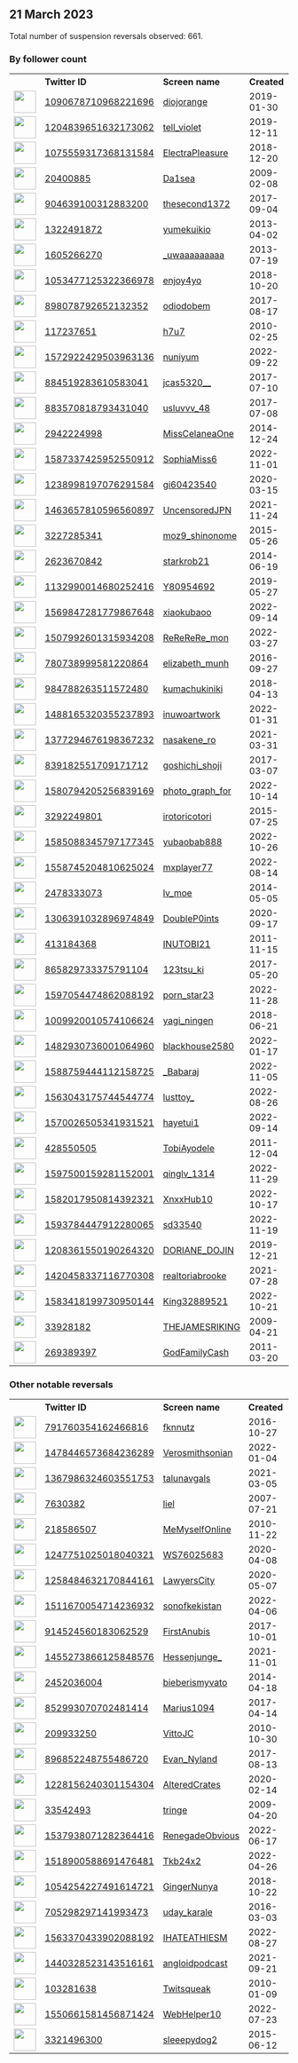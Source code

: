 
## 21 March 2023
Total number of suspension reversals observed: 661.

### By follower count
<table><tr><th></th><th align="left">Twitter ID</th><th align="left">Screen name</th>
<th align="left">Created</th><th align="left">Status</th><th align="left">Suspended</th><th align="left">Followers</th>
<tr><td><a href="https://pbs.twimg.com/profile_images/1637490944923533313/crRnyinU_normal.jpg"><img src="https://pbs.twimg.com/profile_images/1637490944923533313/crRnyinU_normal.jpg" width="40px" height="40px" align="center"/></a></td><td><a href="https://twitter.com/intent/user?user_id=1090678710968221696">1090678710968221696</a></td><td><a href="https://twitter.com/diojorange">diojorange</a></td><td>2019-01-30</td><td align="center"></td><td>2022-09-21</td><td>623177</td></tr>
<tr><td><a href="https://pbs.twimg.com/profile_images/1350491253406896130/P5OKT0a6_normal.jpg"><img src="https://pbs.twimg.com/profile_images/1350491253406896130/P5OKT0a6_normal.jpg" width="40px" height="40px" align="center"/></a></td><td><a href="https://twitter.com/intent/user?user_id=1204839651632173062">1204839651632173062</a></td><td><a href="https://twitter.com/tell_violet">tell_violet</a></td><td>2019-12-11</td><td align="center"></td><td>2023-02-06</td><td>401473</td></tr>
<tr><td><a href="https://pbs.twimg.com/profile_images/1075561028769988609/qSZPYdl7_normal.jpg"><img src="https://pbs.twimg.com/profile_images/1075561028769988609/qSZPYdl7_normal.jpg" width="40px" height="40px" align="center"/></a></td><td><a href="https://twitter.com/intent/user?user_id=1075559317368131584">1075559317368131584</a></td><td><a href="https://twitter.com/ElectraPleasure">ElectraPleasure</a></td><td>2018-12-20</td><td align="center"></td><td>2023-01-24</td><td>329583</td></tr>
<tr><td><a href="https://pbs.twimg.com/profile_images/1654630768390418432/WC44z4I6_normal.jpg"><img src="https://pbs.twimg.com/profile_images/1654630768390418432/WC44z4I6_normal.jpg" width="40px" height="40px" align="center"/></a></td><td><a href="https://twitter.com/intent/user?user_id=20400885">20400885</a></td><td><a href="https://twitter.com/Da1sea">Da1sea</a></td><td>2009-02-08</td><td align="center"></td><td>2022-10-12</td><td>251008</td></tr>
<tr><td><a href="https://pbs.twimg.com/profile_images/1640363805573259264/e5UzXES7_normal.jpg"><img src="https://pbs.twimg.com/profile_images/1640363805573259264/e5UzXES7_normal.jpg" width="40px" height="40px" align="center"/></a></td><td><a href="https://twitter.com/intent/user?user_id=904639100312883200">904639100312883200</a></td><td><a href="https://twitter.com/thesecond1372">thesecond1372</a></td><td>2017-09-04</td><td align="center"></td><td>2023-02-04</td><td>217458</td></tr>
<tr><td><a href="https://pbs.twimg.com/profile_images/1342885479197249536/PQ-DDsUU_normal.jpg"><img src="https://pbs.twimg.com/profile_images/1342885479197249536/PQ-DDsUU_normal.jpg" width="40px" height="40px" align="center"/></a></td><td><a href="https://twitter.com/intent/user?user_id=1322491872">1322491872</a></td><td><a href="https://twitter.com/yumekuikio">yumekuikio</a></td><td>2013-04-02</td><td align="center"></td><td>2023-02-03</td><td>210061</td></tr>
<tr><td><a href="https://pbs.twimg.com/profile_images/1570491934569033730/xdwXg6Md_normal.jpg"><img src="https://pbs.twimg.com/profile_images/1570491934569033730/xdwXg6Md_normal.jpg" width="40px" height="40px" align="center"/></a></td><td><a href="https://twitter.com/intent/user?user_id=1605266270">1605266270</a></td><td><a href="https://twitter.com/_uwaaaaaaaaa">_uwaaaaaaaaa</a></td><td>2013-07-19</td><td align="center"></td><td>2023-02-06</td><td>202483</td></tr>
<tr><td><a href="https://pbs.twimg.com/profile_images/1493925949120733185/UnxdAF2W_normal.jpg"><img src="https://pbs.twimg.com/profile_images/1493925949120733185/UnxdAF2W_normal.jpg" width="40px" height="40px" align="center"/></a></td><td><a href="https://twitter.com/intent/user?user_id=1053477125322366978">1053477125322366978</a></td><td><a href="https://twitter.com/enjoy4yo">enjoy4yo</a></td><td>2018-10-20</td><td align="center"></td><td>2023-02-03</td><td>176968</td></tr>
<tr><td><a href="https://pbs.twimg.com/profile_images/1012961089376710661/DuGiosKz_normal.jpg"><img src="https://pbs.twimg.com/profile_images/1012961089376710661/DuGiosKz_normal.jpg" width="40px" height="40px" align="center"/></a></td><td><a href="https://twitter.com/intent/user?user_id=898078792652132352">898078792652132352</a></td><td><a href="https://twitter.com/odiodobem">odiodobem</a></td><td>2017-08-17</td><td align="center"></td><td></td><td>172919</td></tr>
<tr><td><a href="https://pbs.twimg.com/profile_images/1649094397437571072/gKPe8GGB_normal.jpg"><img src="https://pbs.twimg.com/profile_images/1649094397437571072/gKPe8GGB_normal.jpg" width="40px" height="40px" align="center"/></a></td><td><a href="https://twitter.com/intent/user?user_id=117237651">117237651</a></td><td><a href="https://twitter.com/h7u7">h7u7</a></td><td>2010-02-25</td><td align="center"></td><td>2023-02-03</td><td>146626</td></tr>
<tr><td><a href="https://pbs.twimg.com/profile_images/1605027326890479616/jY_uVUeY_normal.jpg"><img src="https://pbs.twimg.com/profile_images/1605027326890479616/jY_uVUeY_normal.jpg" width="40px" height="40px" align="center"/></a></td><td><a href="https://twitter.com/intent/user?user_id=1572922429503963136">1572922429503963136</a></td><td><a href="https://twitter.com/nuniyum">nuniyum</a></td><td>2022-09-22</td><td align="center"></td><td>2023-02-03</td><td>142942</td></tr>
<tr><td><a href="https://pbs.twimg.com/profile_images/1062949268502261766/x8IvTNvL_normal.jpg"><img src="https://pbs.twimg.com/profile_images/1062949268502261766/x8IvTNvL_normal.jpg" width="40px" height="40px" align="center"/></a></td><td><a href="https://twitter.com/intent/user?user_id=884519283610583041">884519283610583041</a></td><td><a href="https://twitter.com/jcas5320__">jcas5320__</a></td><td>2017-07-10</td><td align="center"></td><td>2023-03-09</td><td>97542</td></tr>
<tr><td><a href="https://pbs.twimg.com/profile_images/1567018808384311298/EoPCbEK9_normal.jpg"><img src="https://pbs.twimg.com/profile_images/1567018808384311298/EoPCbEK9_normal.jpg" width="40px" height="40px" align="center"/></a></td><td><a href="https://twitter.com/intent/user?user_id=883570818793431040">883570818793431040</a></td><td><a href="https://twitter.com/usluvvv_48">usluvvv_48</a></td><td>2017-07-08</td><td align="center"></td><td>2023-02-03</td><td>79805</td></tr>
<tr><td><a href="https://pbs.twimg.com/profile_images/1637916495735840768/tgoW3qWZ_normal.jpg"><img src="https://pbs.twimg.com/profile_images/1637916495735840768/tgoW3qWZ_normal.jpg" width="40px" height="40px" align="center"/></a></td><td><a href="https://twitter.com/intent/user?user_id=2942224998">2942224998</a></td><td><a href="https://twitter.com/MissCelaneaOne">MissCelaneaOne</a></td><td>2014-12-24</td><td align="center"></td><td></td><td>68600</td></tr>
<tr><td><a href="https://pbs.twimg.com/profile_images/1617178415249125378/-Qc9XyuO_normal.jpg"><img src="https://pbs.twimg.com/profile_images/1617178415249125378/-Qc9XyuO_normal.jpg" width="40px" height="40px" align="center"/></a></td><td><a href="https://twitter.com/intent/user?user_id=1587337425952550912">1587337425952550912</a></td><td><a href="https://twitter.com/SophiaMiss6">SophiaMiss6</a></td><td>2022-11-01</td><td align="center"></td><td>2023-02-03</td><td>67702</td></tr>
<tr><td><a href="https://pbs.twimg.com/profile_images/1637956295629369345/vqqdfFHt_normal.jpg"><img src="https://pbs.twimg.com/profile_images/1637956295629369345/vqqdfFHt_normal.jpg" width="40px" height="40px" align="center"/></a></td><td><a href="https://twitter.com/intent/user?user_id=1238998197076291584">1238998197076291584</a></td><td><a href="https://twitter.com/gi60423540">gi60423540</a></td><td>2020-03-15</td><td align="center"></td><td>2023-02-06</td><td>65363</td></tr>
<tr><td><a href="https://pbs.twimg.com/profile_images/1638726230399946752/13tzgSDf_normal.jpg"><img src="https://pbs.twimg.com/profile_images/1638726230399946752/13tzgSDf_normal.jpg" width="40px" height="40px" align="center"/></a></td><td><a href="https://twitter.com/intent/user?user_id=1463657810596560897">1463657810596560897</a></td><td><a href="https://twitter.com/UncensoredJPN">UncensoredJPN</a></td><td>2021-11-24</td><td align="center"></td><td>2023-02-03</td><td>62548</td></tr>
<tr><td><a href="https://pbs.twimg.com/profile_images/1602648507084460032/3okjE_k6_normal.jpg"><img src="https://pbs.twimg.com/profile_images/1602648507084460032/3okjE_k6_normal.jpg" width="40px" height="40px" align="center"/></a></td><td><a href="https://twitter.com/intent/user?user_id=3227285341">3227285341</a></td><td><a href="https://twitter.com/moz9_shinonome">moz9_shinonome</a></td><td>2015-05-26</td><td align="center"></td><td>2023-02-05</td><td>59946</td></tr>
<tr><td><a href="https://pbs.twimg.com/profile_images/1642430094655336450/Hsx1BtsW_normal.jpg"><img src="https://pbs.twimg.com/profile_images/1642430094655336450/Hsx1BtsW_normal.jpg" width="40px" height="40px" align="center"/></a></td><td><a href="https://twitter.com/intent/user?user_id=2623670842">2623670842</a></td><td><a href="https://twitter.com/starkrob21">starkrob21</a></td><td>2014-06-19</td><td align="center"></td><td>2022-10-06</td><td>59163</td></tr>
<tr><td><a href="https://pbs.twimg.com/profile_images/1652643045396058112/61oIM3i6_normal.jpg"><img src="https://pbs.twimg.com/profile_images/1652643045396058112/61oIM3i6_normal.jpg" width="40px" height="40px" align="center"/></a></td><td><a href="https://twitter.com/intent/user?user_id=1132990014680252416">1132990014680252416</a></td><td><a href="https://twitter.com/Y80954692">Y80954692</a></td><td>2019-05-27</td><td align="center"></td><td>2023-02-05</td><td>58942</td></tr>
<tr><td><a href="https://pbs.twimg.com/profile_images/1640696897542430722/sWURDWj-_normal.jpg"><img src="https://pbs.twimg.com/profile_images/1640696897542430722/sWURDWj-_normal.jpg" width="40px" height="40px" align="center"/></a></td><td><a href="https://twitter.com/intent/user?user_id=1569847281779867648">1569847281779867648</a></td><td><a href="https://twitter.com/xiaokubaoo">xiaokubaoo</a></td><td>2022-09-14</td><td align="center"></td><td>2023-02-03</td><td>58587</td></tr>
<tr><td><a href="https://pbs.twimg.com/profile_images/1609213169121234944/zzwG1r9q_normal.jpg"><img src="https://pbs.twimg.com/profile_images/1609213169121234944/zzwG1r9q_normal.jpg" width="40px" height="40px" align="center"/></a></td><td><a href="https://twitter.com/intent/user?user_id=1507992601315934208">1507992601315934208</a></td><td><a href="https://twitter.com/ReReReRe_mon">ReReReRe_mon</a></td><td>2022-03-27</td><td align="center"></td><td>2023-02-06</td><td>54102</td></tr>
<tr><td><a href="https://pbs.twimg.com/profile_images/1654862382357970944/bG2-pN9__normal.jpg"><img src="https://pbs.twimg.com/profile_images/1654862382357970944/bG2-pN9__normal.jpg" width="40px" height="40px" align="center"/></a></td><td><a href="https://twitter.com/intent/user?user_id=780738999581220864">780738999581220864</a></td><td><a href="https://twitter.com/elizabeth_munh">elizabeth_munh</a></td><td>2016-09-27</td><td align="center"></td><td>2023-02-03</td><td>52980</td></tr>
<tr><td><a href="https://pbs.twimg.com/profile_images/1652280990818271233/CX-WRmlA_normal.jpg"><img src="https://pbs.twimg.com/profile_images/1652280990818271233/CX-WRmlA_normal.jpg" width="40px" height="40px" align="center"/></a></td><td><a href="https://twitter.com/intent/user?user_id=984788263511572480">984788263511572480</a></td><td><a href="https://twitter.com/kumachukiniki">kumachukiniki</a></td><td>2018-04-13</td><td align="center"></td><td>2023-02-05</td><td>48526</td></tr>
<tr><td><a href="https://pbs.twimg.com/profile_images/1564228912627871744/SNmLRsHO_normal.jpg"><img src="https://pbs.twimg.com/profile_images/1564228912627871744/SNmLRsHO_normal.jpg" width="40px" height="40px" align="center"/></a></td><td><a href="https://twitter.com/intent/user?user_id=1488165320355237893">1488165320355237893</a></td><td><a href="https://twitter.com/inuwoartwork">inuwoartwork</a></td><td>2022-01-31</td><td align="center"></td><td>2023-02-03</td><td>47172</td></tr>
<tr><td><a href="https://pbs.twimg.com/profile_images/1551220545001500674/LFvxqBMD_normal.jpg"><img src="https://pbs.twimg.com/profile_images/1551220545001500674/LFvxqBMD_normal.jpg" width="40px" height="40px" align="center"/></a></td><td><a href="https://twitter.com/intent/user?user_id=1377294676198367232">1377294676198367232</a></td><td><a href="https://twitter.com/nasakene_ro">nasakene_ro</a></td><td>2021-03-31</td><td align="center">🚫</td><td>2023-02-05</td><td>45562</td></tr>
<tr><td><a href="https://pbs.twimg.com/profile_images/1645810841642737671/y7nhAgsq_normal.jpg"><img src="https://pbs.twimg.com/profile_images/1645810841642737671/y7nhAgsq_normal.jpg" width="40px" height="40px" align="center"/></a></td><td><a href="https://twitter.com/intent/user?user_id=839182551709171712">839182551709171712</a></td><td><a href="https://twitter.com/goshichi_shoji">goshichi_shoji</a></td><td>2017-03-07</td><td align="center"></td><td>2023-02-06</td><td>42703</td></tr>
<tr><td><a href="https://pbs.twimg.com/profile_images/1656497920810815488/DOOe5j9r_normal.jpg"><img src="https://pbs.twimg.com/profile_images/1656497920810815488/DOOe5j9r_normal.jpg" width="40px" height="40px" align="center"/></a></td><td><a href="https://twitter.com/intent/user?user_id=1580794205256839169">1580794205256839169</a></td><td><a href="https://twitter.com/photo_graph_for">photo_graph_for</a></td><td>2022-10-14</td><td align="center"></td><td>2023-02-03</td><td>40611</td></tr>
<tr><td><a href="https://pbs.twimg.com/profile_images/1615641694392967168/KMYVrpYj_normal.jpg"><img src="https://pbs.twimg.com/profile_images/1615641694392967168/KMYVrpYj_normal.jpg" width="40px" height="40px" align="center"/></a></td><td><a href="https://twitter.com/intent/user?user_id=3292249801">3292249801</a></td><td><a href="https://twitter.com/irotoricotori">irotoricotori</a></td><td>2015-07-25</td><td align="center"></td><td>2023-02-05</td><td>40386</td></tr>
<tr><td><a href="https://pbs.twimg.com/profile_images/1652292499145146368/AtxP6BTq_normal.jpg"><img src="https://pbs.twimg.com/profile_images/1652292499145146368/AtxP6BTq_normal.jpg" width="40px" height="40px" align="center"/></a></td><td><a href="https://twitter.com/intent/user?user_id=1585088345797177345">1585088345797177345</a></td><td><a href="https://twitter.com/yubaobab888">yubaobab888</a></td><td>2022-10-26</td><td align="center"></td><td>2023-02-03</td><td>39887</td></tr>
<tr><td><a href="https://pbs.twimg.com/profile_images/1638462995042037760/6R_3N-ib_normal.jpg"><img src="https://pbs.twimg.com/profile_images/1638462995042037760/6R_3N-ib_normal.jpg" width="40px" height="40px" align="center"/></a></td><td><a href="https://twitter.com/intent/user?user_id=1558745204810625024">1558745204810625024</a></td><td><a href="https://twitter.com/mxplayer77">mxplayer77</a></td><td>2022-08-14</td><td align="center"></td><td>2023-02-03</td><td>37652</td></tr>
<tr><td><a href="https://pbs.twimg.com/profile_images/1636585780041879552/iBFGKf1D_normal.jpg"><img src="https://pbs.twimg.com/profile_images/1636585780041879552/iBFGKf1D_normal.jpg" width="40px" height="40px" align="center"/></a></td><td><a href="https://twitter.com/intent/user?user_id=2478333073">2478333073</a></td><td><a href="https://twitter.com/lv_moe">lv_moe</a></td><td>2014-05-05</td><td align="center"></td><td>2023-02-03</td><td>36792</td></tr>
<tr><td><a href="https://pbs.twimg.com/profile_images/1619628392902721538/OhXNNrq7_normal.jpg"><img src="https://pbs.twimg.com/profile_images/1619628392902721538/OhXNNrq7_normal.jpg" width="40px" height="40px" align="center"/></a></td><td><a href="https://twitter.com/intent/user?user_id=1306391032896974849">1306391032896974849</a></td><td><a href="https://twitter.com/DoubleP0ints">DoubleP0ints</a></td><td>2020-09-17</td><td align="center"></td><td>2023-02-03</td><td>36607</td></tr>
<tr><td><a href="https://pbs.twimg.com/profile_images/1645334272478437377/D9s-1sQs_normal.jpg"><img src="https://pbs.twimg.com/profile_images/1645334272478437377/D9s-1sQs_normal.jpg" width="40px" height="40px" align="center"/></a></td><td><a href="https://twitter.com/intent/user?user_id=413184368">413184368</a></td><td><a href="https://twitter.com/INUTOBI21">INUTOBI21</a></td><td>2011-11-15</td><td align="center"></td><td>2023-02-02</td><td>33988</td></tr>
<tr><td><a href="https://pbs.twimg.com/profile_images/1596942671075233792/ScfZvgDu_normal.jpg"><img src="https://pbs.twimg.com/profile_images/1596942671075233792/ScfZvgDu_normal.jpg" width="40px" height="40px" align="center"/></a></td><td><a href="https://twitter.com/intent/user?user_id=865829733375791104">865829733375791104</a></td><td><a href="https://twitter.com/123tsu_ki">123tsu_ki</a></td><td>2017-05-20</td><td align="center"></td><td>2023-02-03</td><td>31378</td></tr>
<tr><td><a href="https://pbs.twimg.com/profile_images/1646483998296907778/AK0BYPM8_normal.jpg"><img src="https://pbs.twimg.com/profile_images/1646483998296907778/AK0BYPM8_normal.jpg" width="40px" height="40px" align="center"/></a></td><td><a href="https://twitter.com/intent/user?user_id=1597054474862088192">1597054474862088192</a></td><td><a href="https://twitter.com/porn_star23">porn_star23</a></td><td>2022-11-28</td><td align="center"></td><td>2023-02-03</td><td>30963</td></tr>
<tr><td><a href="https://pbs.twimg.com/profile_images/1010003627799244802/G7gJH-br_normal.jpg"><img src="https://pbs.twimg.com/profile_images/1010003627799244802/G7gJH-br_normal.jpg" width="40px" height="40px" align="center"/></a></td><td><a href="https://twitter.com/intent/user?user_id=1009920010574106624">1009920010574106624</a></td><td><a href="https://twitter.com/yagi_ningen">yagi_ningen</a></td><td>2018-06-21</td><td align="center"></td><td>2023-02-05</td><td>28878</td></tr>
<tr><td><a href="https://pbs.twimg.com/profile_images/1616695633360064512/C8za14d5_normal.jpg"><img src="https://pbs.twimg.com/profile_images/1616695633360064512/C8za14d5_normal.jpg" width="40px" height="40px" align="center"/></a></td><td><a href="https://twitter.com/intent/user?user_id=1482930736001064960">1482930736001064960</a></td><td><a href="https://twitter.com/blackhouse2580">blackhouse2580</a></td><td>2022-01-17</td><td align="center"></td><td>2023-02-03</td><td>26460</td></tr>
<tr><td><a href="https://pbs.twimg.com/profile_images/1611973049053765633/H41gDEoS_normal.jpg"><img src="https://pbs.twimg.com/profile_images/1611973049053765633/H41gDEoS_normal.jpg" width="40px" height="40px" align="center"/></a></td><td><a href="https://twitter.com/intent/user?user_id=1588759444112158725">1588759444112158725</a></td><td><a href="https://twitter.com/_Babaraj">_Babaraj</a></td><td>2022-11-05</td><td align="center">🚫</td><td>2023-02-03</td><td>25013</td></tr>
<tr><td><a href="https://pbs.twimg.com/profile_images/1647200071937830912/IZGc008T_normal.jpg"><img src="https://pbs.twimg.com/profile_images/1647200071937830912/IZGc008T_normal.jpg" width="40px" height="40px" align="center"/></a></td><td><a href="https://twitter.com/intent/user?user_id=1563043175744544774">1563043175744544774</a></td><td><a href="https://twitter.com/lusttoy_">lusttoy_</a></td><td>2022-08-26</td><td align="center">🚫</td><td>2023-02-03</td><td>24073</td></tr>
<tr><td><a href="https://pbs.twimg.com/profile_images/1656132895931760640/aYKj2qAQ_normal.jpg"><img src="https://pbs.twimg.com/profile_images/1656132895931760640/aYKj2qAQ_normal.jpg" width="40px" height="40px" align="center"/></a></td><td><a href="https://twitter.com/intent/user?user_id=1570026505341931521">1570026505341931521</a></td><td><a href="https://twitter.com/hayetui1">hayetui1</a></td><td>2022-09-14</td><td align="center"></td><td>2023-02-03</td><td>23749</td></tr>
<tr><td><a href="https://pbs.twimg.com/profile_images/1639970516030070784/I_XPbcQ9_normal.jpg"><img src="https://pbs.twimg.com/profile_images/1639970516030070784/I_XPbcQ9_normal.jpg" width="40px" height="40px" align="center"/></a></td><td><a href="https://twitter.com/intent/user?user_id=428550505">428550505</a></td><td><a href="https://twitter.com/TobiAyodele">TobiAyodele</a></td><td>2011-12-04</td><td align="center">🚫</td><td>2023-01-13</td><td>23482</td></tr>
<tr><td><a href="https://pbs.twimg.com/profile_images/1638325747344625664/VotD97Ec_normal.jpg"><img src="https://pbs.twimg.com/profile_images/1638325747344625664/VotD97Ec_normal.jpg" width="40px" height="40px" align="center"/></a></td><td><a href="https://twitter.com/intent/user?user_id=1597500159281152001">1597500159281152001</a></td><td><a href="https://twitter.com/qinglv_1314">qinglv_1314</a></td><td>2022-11-29</td><td align="center">🚫</td><td>2023-02-03</td><td>22918</td></tr>
<tr><td><a href="https://pbs.twimg.com/profile_images/1605584646380453889/SmAfte6T_normal.jpg"><img src="https://pbs.twimg.com/profile_images/1605584646380453889/SmAfte6T_normal.jpg" width="40px" height="40px" align="center"/></a></td><td><a href="https://twitter.com/intent/user?user_id=1582017950814392321">1582017950814392321</a></td><td><a href="https://twitter.com/XnxxHub10">XnxxHub10</a></td><td>2022-10-17</td><td align="center">🚫</td><td>2023-02-03</td><td>22761</td></tr>
<tr><td><a href="https://pbs.twimg.com/profile_images/1643990582501711874/O-ykFNBx_normal.jpg"><img src="https://pbs.twimg.com/profile_images/1643990582501711874/O-ykFNBx_normal.jpg" width="40px" height="40px" align="center"/></a></td><td><a href="https://twitter.com/intent/user?user_id=1593784447912280065">1593784447912280065</a></td><td><a href="https://twitter.com/sd33540">sd33540</a></td><td>2022-11-19</td><td align="center"></td><td>2023-02-03</td><td>21452</td></tr>
<tr><td><a href="https://pbs.twimg.com/profile_images/1208362086683697153/lA49q4Qu_normal.jpg"><img src="https://pbs.twimg.com/profile_images/1208362086683697153/lA49q4Qu_normal.jpg" width="40px" height="40px" align="center"/></a></td><td><a href="https://twitter.com/intent/user?user_id=1208361550190264320">1208361550190264320</a></td><td><a href="https://twitter.com/DORIANE_DOJIN">DORIANE_DOJIN</a></td><td>2019-12-21</td><td align="center"></td><td>2023-02-06</td><td>19041</td></tr>
<tr><td><a href="https://pbs.twimg.com/profile_images/1638260766963912716/2gx-Wova_normal.jpg"><img src="https://pbs.twimg.com/profile_images/1638260766963912716/2gx-Wova_normal.jpg" width="40px" height="40px" align="center"/></a></td><td><a href="https://twitter.com/intent/user?user_id=1420458337116770308">1420458337116770308</a></td><td><a href="https://twitter.com/realtoriabrooke">realtoriabrooke</a></td><td>2021-07-28</td><td align="center"></td><td>2022-11-09</td><td>18138</td></tr>
<tr><td><a href="https://pbs.twimg.com/profile_images/1612711024540680194/SAf1clm7_normal.jpg"><img src="https://pbs.twimg.com/profile_images/1612711024540680194/SAf1clm7_normal.jpg" width="40px" height="40px" align="center"/></a></td><td><a href="https://twitter.com/intent/user?user_id=1583418199730950144">1583418199730950144</a></td><td><a href="https://twitter.com/King32889521">King32889521</a></td><td>2022-10-21</td><td align="center">🚫</td><td>2023-02-03</td><td>17983</td></tr>
<tr><td><a href="https://pbs.twimg.com/profile_images/1646869949816659971/3lqPIIM5_normal.jpg"><img src="https://pbs.twimg.com/profile_images/1646869949816659971/3lqPIIM5_normal.jpg" width="40px" height="40px" align="center"/></a></td><td><a href="https://twitter.com/intent/user?user_id=33928182">33928182</a></td><td><a href="https://twitter.com/THEJAMESRIKING">THEJAMESRIKING</a></td><td>2009-04-21</td><td align="center">🔒</td><td>2022-11-24</td><td>17452</td></tr>
<tr><td><a href="https://pbs.twimg.com/profile_images/1638108200607322114/Ove3ku5t_normal.jpg"><img src="https://pbs.twimg.com/profile_images/1638108200607322114/Ove3ku5t_normal.jpg" width="40px" height="40px" align="center"/></a></td><td><a href="https://twitter.com/intent/user?user_id=269389397">269389397</a></td><td><a href="https://twitter.com/GodFamilyCash">GodFamilyCash</a></td><td>2011-03-20</td><td align="center"></td><td>2022-08-13</td><td>16693</td></tr>
</table>

### Other notable reversals
<table><tr><th></th><th align="left">Twitter ID</th><th align="left">Screen name</th>
<th align="left">Created</th><th align="left">Status</th><th align="left">Suspended</th><th align="left">Followers</th>
<tr><td><a href="https://pbs.twimg.com/profile_images/1352281527200215104/KlXWTUak_normal.jpg"><img src="https://pbs.twimg.com/profile_images/1352281527200215104/KlXWTUak_normal.jpg" width="40px" height="40px" align="center"/></a></td><td><a href="https://twitter.com/intent/user?user_id=791760354162466816">791760354162466816</a></td><td><a href="https://twitter.com/fknnutz">fknnutz</a></td><td>2016-10-27</td><td align="center"></td><td>2023-03-01</td><td>1660</td></tr>
<tr><td><a href="https://pbs.twimg.com/profile_images/1638744417656766464/4NgUhjGN_normal.jpg"><img src="https://pbs.twimg.com/profile_images/1638744417656766464/4NgUhjGN_normal.jpg" width="40px" height="40px" align="center"/></a></td><td><a href="https://twitter.com/intent/user?user_id=1478446573684236289">1478446573684236289</a></td><td><a href="https://twitter.com/Verosmithsonian">Verosmithsonian</a></td><td>2022-01-04</td><td align="center">🔒</td><td>2022-11-28</td><td>398</td></tr>
<tr><td><a href="https://pbs.twimg.com/profile_images/1539287331894702081/98YKPxBx_normal.jpg"><img src="https://pbs.twimg.com/profile_images/1539287331894702081/98YKPxBx_normal.jpg" width="40px" height="40px" align="center"/></a></td><td><a href="https://twitter.com/intent/user?user_id=1367986324603551753">1367986324603551753</a></td><td><a href="https://twitter.com/talunavgals">talunavgals</a></td><td>2021-03-05</td><td align="center"></td><td>2022-12-29</td><td>948</td></tr>
<tr><td><a href="https://pbs.twimg.com/profile_images/24692232/Beijing_Great_Wall_Cable_Car6_normal.jpg"><img src="https://pbs.twimg.com/profile_images/24692232/Beijing_Great_Wall_Cable_Car6_normal.jpg" width="40px" height="40px" align="center"/></a></td><td><a href="https://twitter.com/intent/user?user_id=7630382">7630382</a></td><td><a href="https://twitter.com/liel">liel</a></td><td>2007-07-21</td><td align="center"></td><td>2023-03-20</td><td>8294</td></tr>
<tr><td><a href="https://pbs.twimg.com/profile_images/1655944585833750528/J2PzZyz5_normal.jpg"><img src="https://pbs.twimg.com/profile_images/1655944585833750528/J2PzZyz5_normal.jpg" width="40px" height="40px" align="center"/></a></td><td><a href="https://twitter.com/intent/user?user_id=218586507">218586507</a></td><td><a href="https://twitter.com/MeMyselfOnline">MeMyselfOnline</a></td><td>2010-11-22</td><td align="center"></td><td>2022-11-24</td><td>8515</td></tr>
<tr><td><a href="https://pbs.twimg.com/profile_images/1642338955373993984/F_IP1NOy_normal.jpg"><img src="https://pbs.twimg.com/profile_images/1642338955373993984/F_IP1NOy_normal.jpg" width="40px" height="40px" align="center"/></a></td><td><a href="https://twitter.com/intent/user?user_id=1247751025018040321">1247751025018040321</a></td><td><a href="https://twitter.com/WS76025683">WS76025683</a></td><td>2020-04-08</td><td align="center"></td><td>2022-12-27</td><td>1537</td></tr>
<tr><td><a href="https://pbs.twimg.com/profile_images/1259395187857518592/JYJGStSR_normal.jpg"><img src="https://pbs.twimg.com/profile_images/1259395187857518592/JYJGStSR_normal.jpg" width="40px" height="40px" align="center"/></a></td><td><a href="https://twitter.com/intent/user?user_id=1258484632170844161">1258484632170844161</a></td><td><a href="https://twitter.com/LawyersCity">LawyersCity</a></td><td>2020-05-07</td><td align="center"></td><td>2022-11-22</td><td>15076</td></tr>
<tr><td><a href="https://pbs.twimg.com/profile_images/1640244132667850753/lJGtlKn0_normal.jpg"><img src="https://pbs.twimg.com/profile_images/1640244132667850753/lJGtlKn0_normal.jpg" width="40px" height="40px" align="center"/></a></td><td><a href="https://twitter.com/intent/user?user_id=1511670054714236932">1511670054714236932</a></td><td><a href="https://twitter.com/sonofkekistan">sonofkekistan</a></td><td>2022-04-06</td><td align="center"></td><td>2023-03-05</td><td>277</td></tr>
<tr><td><a href="https://pbs.twimg.com/profile_images/973423372477415424/C2HeMF9D_normal.jpg"><img src="https://pbs.twimg.com/profile_images/973423372477415424/C2HeMF9D_normal.jpg" width="40px" height="40px" align="center"/></a></td><td><a href="https://twitter.com/intent/user?user_id=914524560183062529">914524560183062529</a></td><td><a href="https://twitter.com/FirstAnubis">FirstAnubis</a></td><td>2017-10-01</td><td align="center"></td><td>2023-01-02</td><td>279</td></tr>
<tr><td><a href="https://pbs.twimg.com/profile_images/1542472056218025984/iuFuuTwV_normal.jpg"><img src="https://pbs.twimg.com/profile_images/1542472056218025984/iuFuuTwV_normal.jpg" width="40px" height="40px" align="center"/></a></td><td><a href="https://twitter.com/intent/user?user_id=1455273866125848576">1455273866125848576</a></td><td><a href="https://twitter.com/Hessenjunge_">Hessenjunge_</a></td><td>2021-11-01</td><td align="center"></td><td>2022-11-07</td><td>1229</td></tr>
<tr><td><a href="https://pbs.twimg.com/profile_images/1377808737130414080/GruOdusX_normal.jpg"><img src="https://pbs.twimg.com/profile_images/1377808737130414080/GruOdusX_normal.jpg" width="40px" height="40px" align="center"/></a></td><td><a href="https://twitter.com/intent/user?user_id=2452036004">2452036004</a></td><td><a href="https://twitter.com/bieberismyvato">bieberismyvato</a></td><td>2014-04-18</td><td align="center"></td><td>2023-01-03</td><td>143</td></tr>
<tr><td><a href="https://pbs.twimg.com/profile_images/1564619416968503298/d0rCXbH2_normal.jpg"><img src="https://pbs.twimg.com/profile_images/1564619416968503298/d0rCXbH2_normal.jpg" width="40px" height="40px" align="center"/></a></td><td><a href="https://twitter.com/intent/user?user_id=852993070702481414">852993070702481414</a></td><td><a href="https://twitter.com/Marius1094">Marius1094</a></td><td>2017-04-14</td><td align="center"></td><td>2023-01-02</td><td>1006</td></tr>
<tr><td><a href="https://pbs.twimg.com/profile_images/1351337153620398080/dwHHx2JU_normal.jpg"><img src="https://pbs.twimg.com/profile_images/1351337153620398080/dwHHx2JU_normal.jpg" width="40px" height="40px" align="center"/></a></td><td><a href="https://twitter.com/intent/user?user_id=209933250">209933250</a></td><td><a href="https://twitter.com/VittoJC">VittoJC</a></td><td>2010-10-30</td><td align="center"></td><td>2023-03-08</td><td>1602</td></tr>
<tr><td><a href="https://abs.twimg.com/sticky/default_profile_images/default_profile_normal.png"><img src="https://abs.twimg.com/sticky/default_profile_images/default_profile_normal.png" width="40px" height="40px" align="center"/></a></td><td><a href="https://twitter.com/intent/user?user_id=896852248755486720">896852248755486720</a></td><td><a href="https://twitter.com/Evan_Nyland">Evan_Nyland</a></td><td>2017-08-13</td><td align="center">🚫</td><td>2023-03-09</td><td>1</td></tr>
<tr><td><a href="https://pbs.twimg.com/profile_images/1228156618501586945/qSwaeWZV_normal.jpg"><img src="https://pbs.twimg.com/profile_images/1228156618501586945/qSwaeWZV_normal.jpg" width="40px" height="40px" align="center"/></a></td><td><a href="https://twitter.com/intent/user?user_id=1228156240301154304">1228156240301154304</a></td><td><a href="https://twitter.com/AlteredCrates">AlteredCrates</a></td><td>2020-02-14</td><td align="center"></td><td>2023-01-26</td><td>634</td></tr>
<tr><td><a href="https://pbs.twimg.com/profile_images/1646716065932607488/ZMcaaU9l_normal.jpg"><img src="https://pbs.twimg.com/profile_images/1646716065932607488/ZMcaaU9l_normal.jpg" width="40px" height="40px" align="center"/></a></td><td><a href="https://twitter.com/intent/user?user_id=33542493">33542493</a></td><td><a href="https://twitter.com/tringe">tringe</a></td><td>2009-04-20</td><td align="center"></td><td>2023-03-14</td><td>789</td></tr>
<tr><td><a href="https://pbs.twimg.com/profile_images/1540170944785879042/5cez2UgU_normal.jpg"><img src="https://pbs.twimg.com/profile_images/1540170944785879042/5cez2UgU_normal.jpg" width="40px" height="40px" align="center"/></a></td><td><a href="https://twitter.com/intent/user?user_id=1537938071282364416">1537938071282364416</a></td><td><a href="https://twitter.com/RenegadeObvious">RenegadeObvious</a></td><td>2022-06-17</td><td align="center"></td><td>2023-01-26</td><td>102</td></tr>
<tr><td><a href="https://pbs.twimg.com/profile_images/1586126601774764032/qjZD3rGS_normal.jpg"><img src="https://pbs.twimg.com/profile_images/1586126601774764032/qjZD3rGS_normal.jpg" width="40px" height="40px" align="center"/></a></td><td><a href="https://twitter.com/intent/user?user_id=1518900588691476481">1518900588691476481</a></td><td><a href="https://twitter.com/Tkb24x2">Tkb24x2</a></td><td>2022-04-26</td><td align="center"></td><td>2022-12-27</td><td>196</td></tr>
<tr><td><a href="https://pbs.twimg.com/profile_images/1586135899066302466/0rMIYZ5W_normal.jpg"><img src="https://pbs.twimg.com/profile_images/1586135899066302466/0rMIYZ5W_normal.jpg" width="40px" height="40px" align="center"/></a></td><td><a href="https://twitter.com/intent/user?user_id=1054254227491614721">1054254227491614721</a></td><td><a href="https://twitter.com/GingerNunya">GingerNunya</a></td><td>2018-10-22</td><td align="center"></td><td>2022-12-05</td><td>386</td></tr>
<tr><td><a href="https://pbs.twimg.com/profile_images/1492948161370886144/1sflTJfF_normal.jpg"><img src="https://pbs.twimg.com/profile_images/1492948161370886144/1sflTJfF_normal.jpg" width="40px" height="40px" align="center"/></a></td><td><a href="https://twitter.com/intent/user?user_id=705298297141993473">705298297141993473</a></td><td><a href="https://twitter.com/uday_karale">uday_karale</a></td><td>2016-03-03</td><td align="center"></td><td>2023-03-02</td><td>22</td></tr>
<tr><td><a href="https://pbs.twimg.com/profile_images/1593022219021881344/ZZ1bOvTf_normal.jpg"><img src="https://pbs.twimg.com/profile_images/1593022219021881344/ZZ1bOvTf_normal.jpg" width="40px" height="40px" align="center"/></a></td><td><a href="https://twitter.com/intent/user?user_id=1563370433902088192">1563370433902088192</a></td><td><a href="https://twitter.com/IHATEATHIESM">IHATEATHIESM</a></td><td>2022-08-27</td><td align="center"></td><td>2023-01-05</td><td>30</td></tr>
<tr><td><a href="https://pbs.twimg.com/profile_images/1640731628103163906/yc3dR2jE_normal.jpg"><img src="https://pbs.twimg.com/profile_images/1640731628103163906/yc3dR2jE_normal.jpg" width="40px" height="40px" align="center"/></a></td><td><a href="https://twitter.com/intent/user?user_id=1440328523143516161">1440328523143516161</a></td><td><a href="https://twitter.com/angloidpodcast">angloidpodcast</a></td><td>2021-09-21</td><td align="center"></td><td>2022-11-03</td><td>332</td></tr>
<tr><td><a href="https://pbs.twimg.com/profile_images/1638279040913100822/rM94eCeJ_normal.jpg"><img src="https://pbs.twimg.com/profile_images/1638279040913100822/rM94eCeJ_normal.jpg" width="40px" height="40px" align="center"/></a></td><td><a href="https://twitter.com/intent/user?user_id=103281638">103281638</a></td><td><a href="https://twitter.com/Twitsqueak">Twitsqueak</a></td><td>2010-01-09</td><td align="center"></td><td>2023-03-15</td><td>69</td></tr>
<tr><td><a href="https://pbs.twimg.com/profile_images/1550662273001070593/vFZjjaGP_normal.jpg"><img src="https://pbs.twimg.com/profile_images/1550662273001070593/vFZjjaGP_normal.jpg" width="40px" height="40px" align="center"/></a></td><td><a href="https://twitter.com/intent/user?user_id=1550661581456871424">1550661581456871424</a></td><td><a href="https://twitter.com/WebHelper10">WebHelper10</a></td><td>2022-07-23</td><td align="center"></td><td>2022-12-10</td><td>335</td></tr>
<tr><td><a href="https://pbs.twimg.com/profile_images/1373798479043174403/Mx6CxrHm_normal.jpg"><img src="https://pbs.twimg.com/profile_images/1373798479043174403/Mx6CxrHm_normal.jpg" width="40px" height="40px" align="center"/></a></td><td><a href="https://twitter.com/intent/user?user_id=3321496300">3321496300</a></td><td><a href="https://twitter.com/sleeepydog2">sleeepydog2</a></td><td>2015-06-12</td><td align="center"></td><td>2022-07-16</td><td>1564</td></tr>
</table>
